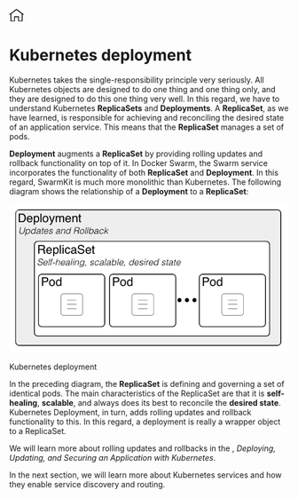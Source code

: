 [![Home](../../img/home.png)](../M-11/README.md)
# Kubernetes deployment

Kubernetes takes the single-responsibility principle very seriously. All Kubernetes objects are designed to do one thing and one thing only, and they are designed to do this one thing very well. In this regard, we have to understand Kubernetes **ReplicaSets** and **Deployments**. A **ReplicaSet**, as we have learned, is responsible for achieving and reconciling the desired state of an application service. This means that the **ReplicaSet** manages a set of pods.

**Deployment** augments a **ReplicaSet** by providing rolling updates and rollback functionality on top of it. In Docker Swarm, the Swarm service incorporates the functionality of both **ReplicaSet** and **Deployment**. In this regard, SwarmKit is much more monolithic than Kubernetes. The following diagram shows the relationship of a **Deployment** to a **ReplicaSet**:

![KD](./img/m12-k-kd_1.png)

Kubernetes deployment

In the preceding diagram, the **ReplicaSet** is defining and governing a set of identical pods. The main characteristics of the ReplicaSet are that it is **self-healing**, **scalable**, and always does its best to reconcile the **desired state**. Kubernetes Deployment, in turn, adds rolling updates and rollback functionality to this. In this regard, a deployment is really a wrapper object to a ReplicaSet.

We will learn more about rolling updates and rollbacks in the , *Deploying, Updating, and Securing an Application with Kubernetes*.

In the next section, we will learn more about Kubernetes services and how they enable service discovery and routing.